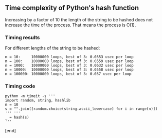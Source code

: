 ## Time complexity of Python's hash function

Increasing by a factor of 10 the length of the string to be hashed does not increase the time of the process. That means the process is O(1).

### Timing results

For different lengths of the string to be hashed:

~~~
n = 10:     10000000 loops, best of 3: 0.0553 usec per loop
n = 100:    10000000 loops, best of 3: 0.0559 usec per loop
n = 1000:   10000000 loops, best of 3: 0.0632 usec per loop
n = 10000:  10000000 loops, best of 3: 0.0558 usec per loop
n = 100000: 10000000 loops, best of 3: 0.057 usec per loop
~~~

### Timing code

~~~
python -m timeit -s '''
import random, string, hashlib
n = 10
s = "".join([random.choice(string.ascii_lowercase) for i in range(n)])
''' '''
_ = hash(s)
'''
~~~

[end]
